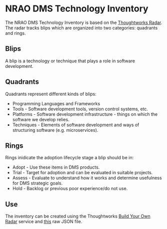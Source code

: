 # NRAO DMS Technology Inventory
The NRAO DMS Technology Inventory is based on the [Thoughtworks Radar](https://www.thoughtworks.com/radar/faq-and-more). The radar tracks blips which are organized into two categories: quadrants and rings.

## Blips
A blip is a technology or technique that plays a role in software development.

## Quadrants
Quadrants represent different kinds of blips:
* Programming Languages and Frameworks
* Tools - Software development tools, version control systems, etc.
* Platforms - Software development infrastructure - things on which the software we develop relies.
* Techniques - Elements of software development and ways of structuring software (e.g. microservices).
 
## Rings
Rings inidicate the adoption lifecycle stage a blip should be in:
* Adopt - Use these items in DMS products.
* Trial - Target for adoption and can be evaluated in suitable projects.
* Assess - Evaluate to understand how it works and determine usefulness for DMS strategic goals. 
* Hold - Backlog or previous poor experience/do not use.

## Use
The inventory can be created using the Thoughtworks [Build Your Own Radar](https://radar.thoughtworks.com) service and [this](https://raw.githubusercontent.com/whiteheaddmark/Technology-Radar/master/nrao-dms-radar.json) raw JSON file.
